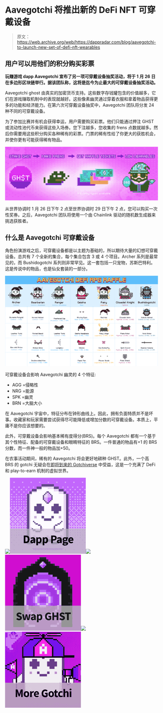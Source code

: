 # Aavegotchi 将推出新的 DeFi NFT 可穿戴设备

> 原文：<https://web.archive.org/web/https://dappradar.com/blog/aavegotchi-to-launch-new-set-of-defi-nft-wearables>

## 用户可以用他们的积分购买彩票

**玩赚游戏 dapp Aavegotchi 宣布了另一项可穿戴设备抽奖活动，将于 1 月 26 日在多边形区块链举行。据该团队称，这将是迄今为止最大的可穿戴设备抽奖活动。**

Aavegotchi ghost 由真实的加密货币支持。这些数字存钱罐包含的价值越多，它们在游戏赚取机制中的表现就越好。这些像素幽灵通过穿着衣服和拿着物品获得更多的功能和经济能力。在第六次可穿戴设备抽奖中，Aavegotchi 团队将分发 24 种不同的可穿戴设备。

为了参加比赛并有机会获得幸运，用户需要购买彩票。他们只能通过押注 GHST 或流动性池代币来获得这些入场券。您下注越多，您收集的 frens 点数就越多。然后你需要用这些积分购买各种稀有的彩票。门票的稀有性给了你更大的获胜机会，并使你更有可能获得稀有物品。

![](img/13f6f253a9f52245df52596d50a7dadc.png)

从世界协调时 1 月 26 日下午 2 点至世界协调时 29 日下午 2 点，您可以购买一次性奖券。之后，Aavegotchi 团队将使用一个由 Chainlink 驱动的随机数生成器来挑选获胜者。

## 什么是 Aavegotchi 可穿戴设备

角色扮演游戏之后，可穿戴设备都是以主题为基础的，所以期待大量的幻想可穿戴设备。总共有 7 个全新的集合，每个集合包含 3 或 4 个项目。Archer 系列是最常见的，而 Bushidogotchi 系列则非常罕见。这一套包括一只宠物，苏斯巴特利。这是传说中的物品，也是仙女套装的一部分。

[![](img/7d24947ddd63c0025cd0be7cb6e10d73.png)](https://web.archive.org/web/20220630125606/https://lh3.googleusercontent.com/nMwotHd0wrZnmOF0DTLCjHZCaKaxE5sIPO-8FULzM6I7-4w-CL6woIncIfI0lzUQViC_19c1K30_Kp-NA8GSIi-HY4YXekgqTertTkYKQmn8u5_70cI0ogVjT3gYn3siiBG25yB5)

可穿戴设备会影响 Aavegotchi 幽灵的 4 个特征:

*   AGG =侵略性
*   NRG =能源
*   SPK =幽灵
*   BRN =大脑大小

在 Aavegotchi 宇宙中，特征分布在钟形曲线上。因此，拥有负面特质并不是坏事。收藏家和玩家需要尝试获得尽可能降低或增加分数的可穿戴设备。本质上，平庸不是你应该想要的。

此外，可穿戴设备会影响基本稀有度得分(BRS)。每个 Aavegotchi 都有一个基于其个性特征、配备的可穿戴设备和眼睛特征的 BRS。一件普通的物品有+1 的 BRS 分数，而一件神一般的物品加+50。

在农事活动期间，稀有的 Aavegotchi 将会更好地耕种 GHST。此外，一个高 BRS 的 gotchi 无疑会在[即将到来的 Gotchiverse](https://web.archive.org/web/20220630125606/https://dappradar.com/blog/aavegotchi-gets-its-own-play-to-earn-gaming-universe) 中受益，这是一个充满了 DeFi 和 play-to-earn 机制的虚拟世界。

[](https://web.archive.org/web/20220630125606/https://dappradar.com/polygon/games/aavegotchi)[![](img/87befc4a1e42119d30e207f259589417.png)<picture>![](img/70876148a7080f5ee86f6f322f4c8977.png)</picture>](https://web.archive.org/web/20220630125606/https://dappradar.com/polygon/games/aavegotchi)[](https://web.archive.org/web/20220630125606/https://dappradar.com/hub/swap)[![](img/87befc4a1e42119d30e207f259589417.png)<picture>![](img/819831fa020e13cbe96a30b4c703324e.png)</picture>](https://web.archive.org/web/20220630125606/https://dappradar.com/hub/swap)[](https://web.archive.org/web/20220630125606/https://dappradar.com/blog/tag/aavegotchi)[![](img/87befc4a1e42119d30e207f259589417.png)<picture>![](img/64774f1f5865bb26c03660c195b5cf46.png)</picture>](https://web.archive.org/web/20220630125606/https://dappradar.com/blog/tag/aavegotchi)